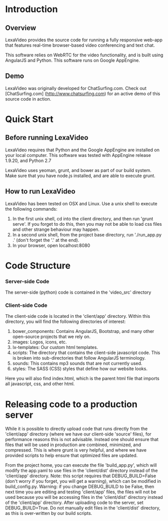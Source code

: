 Introduction
============

Overview
-----------

LexaVideo provides the source code for running a fully responsive web-app that features real-time browser-based 
video conferencing and text chat.

This software relies on WebRTC for the video functionality, and is built using AngularJS and Python. 
This software runs on Google AppEngine.

Demo
----
LexaVideo was originally developed for ChatSurfing.com. Check out [ChatSurfing.com] (http://www.chatsurfing.com)
for an active demo of this source code in action.


Quick Start
===========

Before running LexaVideo
------------------------

LexaVideo requires that Python and the Google AppEngine are installed on your local computer. 
This software was tested with AppEngine release 1.9.20, and Python 2.7

LexaVideo uses yeoman, grunt, and bower as part of our build system. Make sure that you have node.js installed, and 
are able to execute grunt.   

How to run LexaVideo
--------------------

LexaVideo has been tested on OSX and Linux. Use a unix shell to execute the following commands:

  1. In the first unix shell, cd into the client directory, and then run 'grunt serve'. If you forget to do this,
  then you may not be able to load css files and other strange behaviour may happen. 
  2. In a second unix shell, from the project base directory, run './run_app.py .' (don't forget the '.' at the end).
  3. In your browser, open localhost:8080


Code Structure
==============

### Server-side Code
The server-side (python) code is contained in the 'video_src' directory

### Client-side Code
The client-side code is located in the 'client/app' directory. Within this directory, you will find the following 
directories of interest:
  1. bower_components: Contains AngularJS, Bootstrap, and many other open-source projects that we rely on.
  2. images: Logos, icons, etc. 
  2. lx-templates: Our custom html templates.
  3. scripts: The directory that contains the client-side javascript code. This is broken into sub-directories that 
  follow AngularJS terminology.
  4. sounds: This contains mp3 sounds that are not currently used.
  5. styles: The SASS (CSS) styles that define how our website looks.
  
Here you will also find index.html, which is the parent html file that imports all javascript, css, and other html.

Releasing code to a production server
=====================================

While it is possible to directly upload code that runs directly from the 'client/app' directory (where we 
have our client-side 'source' files), for performance reasons 
this is not advisable. Instead one should ensure that files that will be used in production are combined, 
minimized, and compressed. This is where grunt is very helpful, and where we have provided scripts to help ensure 
that optimized files are updated.

From the project home, you can execute the file 'build_app.py', which will modify the app.yaml to use files in the 
'client/dist' directory instead of the 'client/app' directory. Note: this script requires that 
DEBUG_BUILD=False (don't worry if you forget, you will get a warning), which can be 
modified in build_config.py. Warning: if you change DEBUG_BUILD to be False, then next time you are editing and testing
'client/app' files, the files will not be used because you will be accessing files in the 'client/dist' directory instead of the 
'client/app' directory. After uploading code to the server, set DEBUG_BUILD=True. Do not manually edit files in the 
'client/dist' directory, as this is over-written by our build scripts.
 
